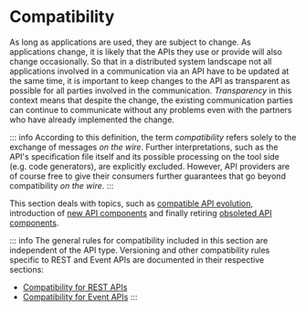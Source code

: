 # Compatibility

As long as applications are used, they are subject to change. As applications change, it is likely that the APIs they use or provide will also change occasionally. So that in a distributed system landscape not all applications involved in a communication via an API have to be updated at the same time, it is important to keep changes to the API as transparent as possible for all parties involved in the communication. _Transparency_ in this context means that despite the change, the existing communication parties can continue to communicate without any problems even with the partners who have already implemented the change.

::: info
According to this definition, the term _compatibility_ refers solely to the exchange of messages _on the wire_. Further interpretations, such as the API's specification file itself and its possible processing on the tool side (e.g. code generators), are explicitly excluded. However, API providers are of course free to give their consumers further guarantees that go beyond compatibility _on the wire_.
:::

This section deals with topics, such as [compatible API evolution](./010_Compatible-changes/index.md), introduction of [new API components](020_Preview/index.md) and finally retiring [obsoleted API components](030_Deprecation/index.md).

::: info
The general rules for compatibility included in this section are independent of the API type.
Versioning and other compatibility rules specific to REST and Event APIs are documented in their respective sections:

- [Compatibility for REST APIs](../../030_REST-Guidelines/050_Compatibility/index.md)
- [Compatibility for Event APIs](../../040_Events-MVP/050_Compatibility/index.md)
  :::
